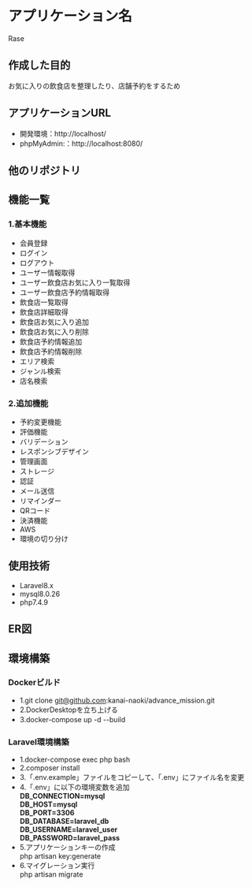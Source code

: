 # アプリケーション名
Rase

## 作成した目的
お気に入りの飲食店を整理したり、店舗予約をするため

## アプリケーションURL
- 開発環境：http://localhost/
- phpMyAdmin:：http://localhost:8080/

## 他のリポジトリ

## 機能一覧
### 1.基本機能
- 会員登録
- ログイン
- ログアウト
- ユーザー情報取得
- ユーザー飲食店お気に入り一覧取得
- ユーザー飲食店予約情報取得
- 飲食店一覧取得
- 飲食店詳細取得
- 飲食店お気に入り追加
- 飲食店お気に入り削除
- 飲食店予約情報追加
- 飲食店予約情報削除
- エリア検索
- ジャンル検索
- 店名検索
### 2.追加機能
- 予約変更機能
- 評価機能
- バリデーション
- レスポンシブデザイン
- 管理画面
- ストレージ
- 認証
- メール送信
- リマインダー
- QRコード
- 決済機能
- AWS
- 環境の切り分け

## 使用技術
- Laravel8.x
- mysql8.0.26
- php7.4.9

## ER図

## 環境構築
### Dockerビルド
- 1.git clone git@github.com:kanai-naoki/advance_mission.git
- 2.DockerDesktopを立ち上げる
- 3.docker-compose up -d --build　
### Laravel環境構築
- 1.docker-compose exec php bash
- 2.composer install
- 3.「.env.example」ファイルをコピーして、「.env」にファイル名を変更
- 4.「.env」に以下の環境変数を追加  
**DB_CONNECTION=mysql**  
**DB_HOST=mysql**  
**DB_PORT=3306**  
**DB_DATABASE=laravel_db**  
**DB_USERNAME=laravel_user**  
**DB_PASSWORD=laravel_pass**  
- 5.アプリケーションキーの作成  
php artisan key:generate
- 6.マイグレーション実行  
php artisan migrate



